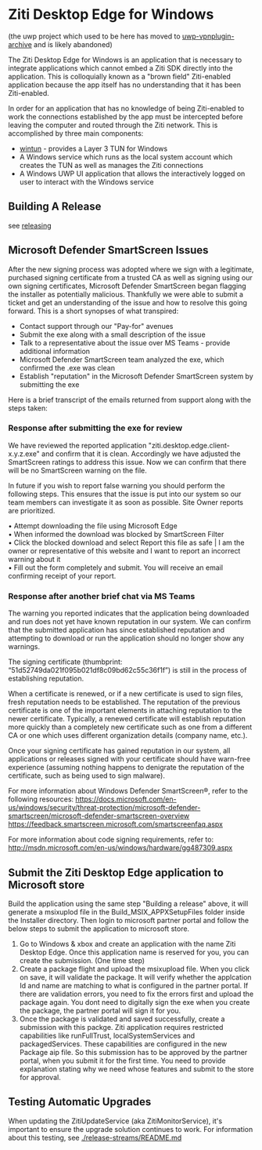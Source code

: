 # Ziti Desktop Edge for Windows

(the uwp project which used to be here has moved to [uwp-vpnplugin-archive](.uwp-vpnplugin-archive) and is likely abandoned)

The Ziti Desktop Edge for Windows is an application that is necessary to integrate applications which cannot embed a Ziti SDK
directly into the application. This is colloquially known as a "brown field" Ziti-enabled application because the app
itself has no understanding that it has been Ziti-enabled.

In order for an application that has no knowledge of being Ziti-enabled to work the connections established by the app
must be intercepted before leaving the computer and routed through the Ziti network. This is accomplished by three main
components:

* [wintun](https://www.wintun.net) - provides a Layer 3 TUN for Windows
* A Windows service which runs as the local system account which creates the TUN as well as manages the Ziti connections
* A Windows UWP UI application that allows the interactively logged on user to interact with the Windows service

## Building A Release

see [releasing](./releasing.md)

## Microsoft Defender SmartScreen Issues

After the new signing process was adopted where we sign with a legitimate, purchased signing certificate from a trusted CA as well
as signing using our own signing certificates, Microsoft Defender SmartScreen began flagging the installer as potentially malicious.
Thankfully we were able to submit a ticket and get an understanding of the issue and how to resolve this going forward. This is a
short synopses of what transpired:

* Contact support through our "Pay-for" avenues
* Submit the exe along with a small description of the issue
* Talk to a representative about the issue over MS Teams - provide additional information
* Microsoft Defender SmartScreen team analyzed the exe, which confirmed the .exe was clean
* Establish "reputation" in the Microsoft Defender SmartScreen system by submitting the exe

Here is a brief transcript of the emails returned from support along with the steps taken:


### Response after submitting the exe for review

We have reviewed the reported application "ziti.desktop.edge.client-x.y.z.exe" and confirm that it is clean. 
Accordingly we have adjusted the SmartScreen ratings to address this issue. 
Now we can confirm that there will be no SmartScreen warning on the file. 

In future if you wish to report false warning you should perform the following steps. 
This ensures that the issue is put into our system so our team members can investigate it as soon as possible. 
Site Owner reports are prioritized.

•	Attempt downloading the file using Microsoft Edge  
•	When informed the download was blocked by SmartScreen Filter  
•	Click the blocked download and select Report this file as safe | I am the owner or representative of this website and I want to report an incorrect warning about it  
•	Fill out the form completely and submit. You will receive an email confirming receipt of your report.  

### Response after another brief chat via MS Teams

The warning you reported indicates that the application being downloaded and run does not yet have known reputation in our system. 
We can confirm that the submitted application has since established reputation and attempting to download or run the application 
should no longer show any warnings.

The signing certificate (thumbprint: “51d52749da021f095b021df8c09bd62c55c36f1f”) is still in the process of establishing reputation.
 
When a certificate is renewed, or if a new certificate is used to sign files, fresh reputation needs to be established.
The reputation of the previous certificate is one of the important elements in attaching reputation to the newer certificate.
Typically, a renewed certificate will establish reputation more quickly than a completely new certificate such as one from a
different CA or one which uses different organization details (company name, etc.).
 
Once your signing certificate has gained reputation in our system, all applications or releases signed with your certificate 
should have warn-free experience (assuming nothing happens to denigrate the reputation of the certificate, such as being
used to sign malware).
  
For more information about Windows Defender SmartScreen®, refer to the following resources: 
https://docs.microsoft.com/en-us/windows/security/threat-protection/microsoft-defender-smartscreen/microsoft-defender-smartscreen-overview 
https://feedback.smartscreen.microsoft.com/smartscreenfaq.aspx 
  
For more information about code signing requirements, refer to:             
http://msdn.microsoft.com/en-us/windows/hardware/gg487309.aspx 
 

## Submit the Ziti Desktop Edge application to Microsoft store

Build the application using the same step "Building a release" above, it will generate a msixuplod file in the Build_MSIX_APPXSetupFiles folder inside the Installer directory. Then login to microsoft partner portal and follow the below steps to submit the application to microsoft store.

1. Go to Windows & xbox and create an application with the name Ziti Desktop Edge. Once this application name is reserved for you, you can create the submission. (One time step)
2. Create a package flight and upload the msixupload file. When you click on save, it will validate the package. It will verify whether the applcation Id and name are matching to what is configured in the partner portal. If there are validation errors, you need to fix the errors first and upload the package again. You dont need to digitally sign the exe when you create the package, the partner portal will sign it for you.
3. Once the package is validated and saved successfully, create a submission with this packge. Ziti application requires restricted capabilities like runFullTrust, localSystemServices and packagedServices. These capabilities are configured in the new Package aip file. So this submission has to be approved by the partner portal, when you submit it for the first time. You need to provide explanation stating why we need whose features and submit to the store for approval.
 
## Testing Automatic Upgrades

When updating the ZitiUpdateService (aka ZitiMonitorService), it's important to ensure the upgrade solution continues to work.
For information about this testing, see [./release-streams/README.md](./release-streams/README.md)

